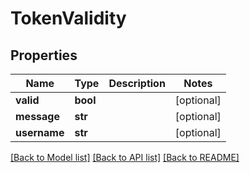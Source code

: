 # TokenValidity

## Properties
Name | Type | Description | Notes
------------ | ------------- | ------------- | -------------
**valid** | **bool** |  | [optional] 
**message** | **str** |  | [optional] 
**username** | **str** |  | [optional] 

[[Back to Model list]](../README.md#documentation-for-models) [[Back to API list]](../README.md#documentation-for-api-endpoints) [[Back to README]](../README.md)

